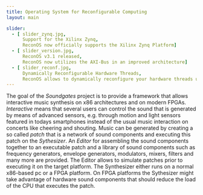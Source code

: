 ```yaml
---
title: Operating System for Reconfigurable Computing
layout: main

slider:
  - [ slider_zynq.jpg,
      Support for the Xilinx Zynq,
      ReconOS now officially supports the Xilinx Zynq Platform]
  - [ slider_version.jpg,
      ReconOS v3.1 released,
      ReconOS now utilizes the AXI-Bus in an improved architecture]
  - [ slider_reconf.jpg,
      Dynamically Reconfigurable Hardware Threads,
      ReconOS allows to dynamically reconfigure your hardware threads utilizing the partial reconfiguration features of the FPGA]
---
```


The goal of the *Soundgates* project is to provide a framework that allows interactive music synthesis on x86 architectures and on modern FPGAs. *Interactive* means that several users can control the sound that is generated by means of advanced sensors, e.g. through motion and light sensors featured in todays smartphones instead of the usual music interaction on concerts like cheering and shouting. Music can be generated by creating a so called *patch* that is a network of sound components and executing this patch on the *Sythesizer*. An *Editor* for assembling the sound components together to an executable patch and a library of sound components such as frequency generators, envelope generators, modulators, mixers, filters and many more are provided. The Editor allows to simulate patches prior to executing it on the target platform. The Synthesizer either runs on a normal x86-based pc or a FPGA platform. On FPGA platforms the Sythesizer might take advantage of hardware sound components that should reduce the load of the CPU that executes the patch.

<!--
 Sollte man vllt. rauslassen:
 smartphones instead of the usual music interaction on concerts like cheering and shouting
  ??
-->
